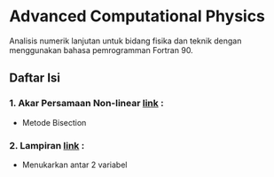 # Advanced Computational Physics
Analisis numerik lanjutan untuk bidang fisika dan teknik dengan menggunakan bahasa pemrogramman Fortran 90. 

## Daftar Isi
### 1. Akar Persamaan Non-linear [link](https://github.com/bayu-aditya/Fortran90-Advanced-Computational-Physics/tree/master/Solving_Nonlinear_Equations) :
* Metode Bisection

### 2. Lampiran [link](https://github.com/bayu-aditya/Fortran90-Advanced-Computational-Physics/tree/master/Lampiran) :
* Menukarkan antar 2 variabel